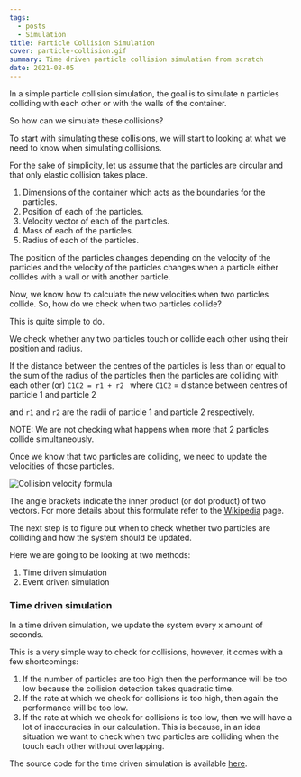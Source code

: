 ```yaml
---
tags:
  - posts
  - Simulation
title: Particle Collision Simulation
cover: particle-collision.gif
summary: Time driven particle collision simulation from scratch
date: 2021-08-05
---
```


In a simple particle collision simulation, the goal is to simulate n particles colliding with each other or with the walls of the container.

So how can we simulate these collisions?

To start with simulating these collisions, we will start to looking at what we need to know when simulating collisions.

For the sake of simplicity, let us assume that the particles are circular and that only elastic collision takes place.

1. Dimensions of the container which acts as the boundaries for the particles.
2. Position of each of the particles.
3. Velocity vector of each of the particles.
4. Mass of each of the particles.
5. Radius of each of the particles.

The position of the particles changes depending on the velocity of the particles and the velocity of the particles changes when a particle either collides with a wall or with another particle.

Now, we know how to calculate the new velocities when two particles collide.
So, how do we check when two particles collide?

This is quite simple to do.

We check whether any two particles touch or collide each other using their position and radius.

If the distance between the centres of the particles is less than or equal to the sum of the radius of the particles then the particles are colliding with each other
(or)
`C1C2 = r1 + r2`
where `C1C2` = distance between centres of particle 1 and particle 2
and `r1` and `r2` are the radii of particle 1 and particle 2 respectively.

NOTE: We are not checking what happens when more that 2 particles collide simultaneously.

Once we know that two particles are colliding, we need to update the velocities of those particles.

![Collision velocity formula](/images/Collision-velocity-formula.jpg)

The angle brackets indicate the inner product (or dot product) of two vectors.
For more details about this formulate refer to the [Wikipedia](https://en.wikipedia.org/wiki/Elastic_collision) page.

The next step is to figure out when to check whether two particles are colliding and how the system should be updated.

Here we are going to be looking at two methods:
1. Time driven simulation
2. Event driven simulation

### Time driven simulation
In a time driven simulation, we update the system every x amount of seconds.

This is a very simple way to check for collisions, however, it comes with a few shortcomings:

1. If the number of particles are too high then the performance will be too low because the collision detection takes quadratic time.
2. If the rate at which we check for collisions is too high, then again the performance will be too low.
3. If the rate at which we check for collisions is too low, then we will have a lot of inaccuracies in our calculation. This is because, in an idea situation we want to check when two particles are colliding when the touch each other without overlapping.

The source code for the time driven simulation is available [here](https://github.com/satwik-kambham/Particle-Collision-Simulator).
